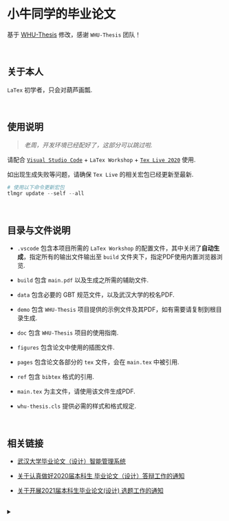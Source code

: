 # 小牛同学的毕业论文

基于 [WHU-Thesis](https://github.com/whutug/whu-thesis) 修改，感谢 `WHU-Thesis` 团队！

<br>

## 关于本人

`LaTex` 初学者，只会对葫芦画瓢.

<br>

## 使用说明

> *老周，开发环境已经配好了，这部分可以跳过啦.*

请配合 [`Visual Studio Code`](https://code.visualstudio.com/)  + `LaTex Workshop` + [`Tex Live 2020`](https://mirrors.tuna.tsinghua.edu.cn/CTAN/systems/texlive/Images/texlive2020.iso) 使用.

如出现生成失败等问题，请确保 `Tex Live` 的相关宏包已经更新至最新.

```powershell
# 使用以下命令更新宏包
tlmgr update --self --all
```

<br>

## 目录与文件说明

- `.vscode` 包含本项目所需的 `LaTex Workshop` 的配置文件，其中关闭了**自动生成**，指定所有的输出文件输出至 `build` 文件夹下，指定PDF使用内置浏览器浏览.

- `build` 包含 `main.pdf` 以及生成之所需的辅助文件.

- `data` 包含必要的 GBT 规范文件，以及武汉大学的校名PDF.

- `demo` 包含 `WHU-Thesis` 项目提供的示例文件及其PDF，如有需要请复制到根目录生成.

- `doc` 包含 `WHU-Thesis` 项目的使用指南.

- `figures` 包含论文中使用的插图文件.

- `pages` 包含论文各部分的 `tex` 文件，会在 `main.tex` 中被引用.

- `ref` 包含 `bibtex` 格式的引用.

- `main.tex` 为主文件，请使用该文件生成PDF.

- `whu-thesis.cls` 提供必需的样式和格式规定.

<br>

## 相关链接

- [武汉大学毕业论文（设计）智能管理系统](http://210.42.121.231/bysj/)

- [关于认真做好2020届本科生 毕业论文（设计）答辩工作的通知](https://info.whu.edu.cn/info/2268/5690.htm)

- [关于开展2021届本科生毕业论文(设计) 选题工作的通知](https://info.whu.edu.cn/info/2268/5606.htm)

<br>

<details>
<summary></summary>
<br>
我是懒狗.

不想写毕设.

就比如我花了半个小时写这个 `readme` 也不想看论文.

</details>